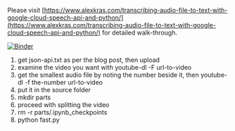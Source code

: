 Please visit [https://www.alexkras.com/transcribing-audio-file-to-text-with-google-cloud-speech-api-and-python/](https://www.alexkras.com/transcribing-audio-file-to-text-with-google-cloud-speech-api-and-python/) for detailed walk-through.

[![Binder](https://mybinder.org/badge_logo.svg)](https://mybinder.org/v2/gh/o-date/speech-to-text/master)

1. get json-api.txt as per the blog post, then upload
2. examine the video you want with youtube-dl -F url-to-video
3. get the smallest audio file by noting the number beside it, then youtube-dl -f the-number url-to-video
4. put it in the source folder
5. mkdir parts
6. proceed with splitting the video 
7. rm -r parts/.ipynb_checkpoints
8. python fast.py


